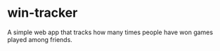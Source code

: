 # win-tracker
A simple web app that tracks how many times people have won games played among friends.
